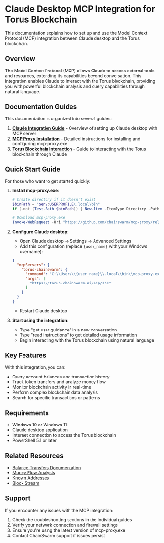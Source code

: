 # Claude Desktop MCP Integration for Torus Blockchain

This documentation explains how to set up and use the Model Context Protocol (MCP) integration between Claude desktop and the Torus blockchain.

## Overview

The Model Context Protocol (MCP) allows Claude to access external tools and resources, extending its capabilities beyond conversation. This integration enables Claude to interact with the Torus blockchain, providing you with powerful blockchain analysis and query capabilities through natural language.

## Documentation Guides

This documentation is organized into several guides:

1. [**Claude Integration Guide**](./claude_integration.md) - Overview of setting up Claude desktop with MCP server
2. [**MCP Proxy Installation**](./mcp_proxy_installation.md) - Detailed instructions for installing and configuring mcp-proxy.exe
3. [**Torus Blockchain Interaction**](./torus_blockchain_interaction.md) - Guide to interacting with the Torus blockchain through Claude

## Quick Start Guide

For those who want to get started quickly:

1. **Install mcp-proxy.exe**:
   ```powershell
   # Create directory if it doesn't exist
   $binPath = "$env:USERPROFILE\.local\bin"
   if (-not (Test-Path $binPath)) { New-Item -ItemType Directory -Path $binPath -Force }
   
   # Download mcp-proxy.exe
   Invoke-WebRequest -Uri "https://github.com/chainswarm/mcp-proxy/releases/latest/download/mcp-proxy.exe" -OutFile "$binPath\mcp-proxy.exe"
   ```

2. **Configure Claude desktop**:
   - Open Claude desktop → Settings → Advanced Settings
   - Add this configuration (replace `{user_name}` with your Windows username):
   ```json
   {
     "mcpServers": {
       "torus-chainswarm": {
         "command": "C:\\Users\\{user_name}\\.local\\bin\\mcp-proxy.exe",
         "args": [
           "https://torus.chainswarm.ai/mcp/sse"
         ]
       }
     }
   }
   ```
   - Restart Claude desktop

3. **Start using the integration**:
   - Type "get user guidance" in a new conversation
   - Type "read instructions" to get detailed usage information
   - Begin interacting with the Torus blockchain using natural language

## Key Features

With this integration, you can:

- Query account balances and transaction history
- Track token transfers and analyze money flow
- Monitor blockchain activity in real-time
- Perform complex blockchain data analysis
- Search for specific transactions or patterns

## Requirements

- Windows 10 or Windows 11
- Claude desktop application
- Internet connection to access the Torus blockchain
- PowerShell 5.1 or later

## Related Resources

- [Balance Transfers Documentation](/doc/indexers/substrate/balance_transfers.md)
- [Money Flow Analysis](/doc/indexers/substrate/money_flow.md)
- [Known Addresses](/doc/indexers/substrate/known_addresses.md)
- [Block Stream](/doc/indexers/substrate/block_stream.md)

## Support

If you encounter any issues with the MCP integration:

1. Check the troubleshooting sections in the individual guides
2. Verify your network connection and firewall settings
3. Ensure you're using the latest version of mcp-proxy.exe
4. Contact ChainSwarm support if issues persist